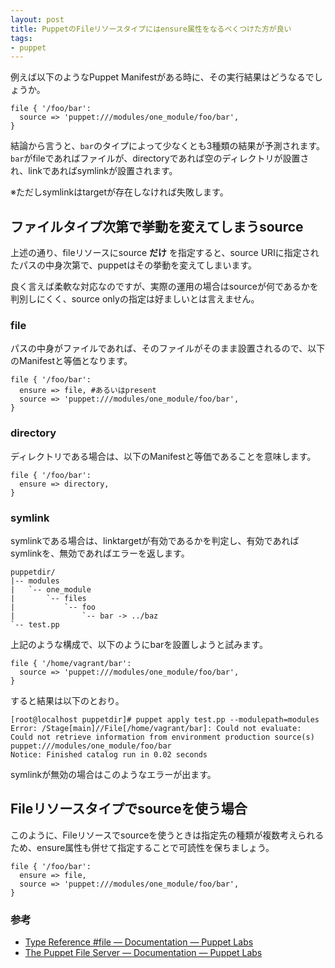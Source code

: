 ```yaml
---
layout: post
title: PuppetのFileリソースタイプにはensure属性をなるべくつけた方が良い
tags: 
- puppet
---
```

例えば以下のようなPuppet Manifestがある時に、その実行結果はどうなるでしょうか。

```puppet
file { '/foo/bar':
  source => 'puppet:///modules/one_module/foo/bar',
}
```

結論から言うと、`bar`のタイプによって少なくとも3種類の結果が予測されます。
`bar`がfileであればファイルが、directoryであれば空のディレクトリが設置され、linkであればsymlinkが設置されます。

※ただしsymlinkはtargetが存在しなければ失敗します。

## ファイルタイプ次第で挙動を変えてしまうsource

上述の通り、fileリソースにsource __だけ__ を指定すると、source URIに指定されたパスの中身次第で、puppetはその挙動を変えてしまいます。

良く言えば柔軟な対応なのですが、実際の運用の場合はsourceが何であるかを判別しにくく、source onlyの指定は好ましいとは言えません。

### file

パスの中身がファイルであれば、そのファイルがそのまま設置されるので、以下のManifestと等価となります。

```puppet
file { '/foo/bar':
  ensure => file, #あるいはpresent
  source => 'puppet:///modules/one_module/foo/bar',
}
```

### directory

ディレクトリである場合は、以下のManifestと等価であることを意味します。

```puppet
file { '/foo/bar':
  ensure => directory,
}
```

### symlink

symlinkである場合は、linktargetが有効であるかを判定し、有効であればsymlinkを、無効であればエラーを返します。

```
puppetdir/
|-- modules
|   `-- one_module
|       `-- files
|           `-- foo
|               `-- bar -> ../baz
`-- test.pp
```

上記のような構成で、以下のようにbarを設置しようと試みます。

```puppet
file { '/home/vagrant/bar':
  source => 'puppet:///modules/one_module/foo/bar',
}
```

すると結果は以下のとおり。

```
[root@localhost puppetdir]# puppet apply test.pp --modulepath=modules
Error: /Stage[main]//File[/home/vagrant/bar]: Could not evaluate: Could not retrieve information from environment production source(s) puppet:///modules/one_module/foo/bar
Notice: Finished catalog run in 0.02 seconds
```

symlinkが無効の場合はこのようなエラーが出ます。

## Fileリソースタイプでsourceを使う場合

このように、Fileリソースでsourceを使うときは指定先の種類が複数考えられるため、ensure属性も併せて指定することで可読性を保ちましょう。

```puppet
file { '/foo/bar':
  ensure => file,
  source => 'puppet:///modules/one_module/foo/bar',
}
```

### 参考

 * [Type Reference #file — Documentation — Puppet Labs](http://docs.puppetlabs.com/references/latest/type.html#file)
 * [The Puppet File Server — Documentation — Puppet Labs](http://docs.puppetlabs.com/guides/file_serving.html)
